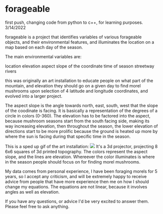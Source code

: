 # forageable

first push, changing code from python to c++, for learning purposes. 3/14/2022

forageable is a project that identifies variables of various forageable objects, and their environmental features,
and illuminates the location on a map based on each day of the season.

The main environmental variables are:

location
elevation
aspect slope of the coordinate
time of season
streetway
rivers

this was originally an art installation to educate people on what part of the mountain, and elevation they should
go on a given day to find morel mushrooms upon selection of 4 latitude and longitude coordinates, and evolved into 
a larger project.

The aspect slope is the angle towards north, east, south, west that the slope of the coodinate is facing. It is basically a representation
of the degrees of a circle in colors (0-360). The elevation has to be factored into the aspect, because mushroom seasons start
from the south facing side, making its way increasing elevation, then throughout the season, the lower elevation of directions start
to be more prolific because the ground is heated up more by where the sun is facing during that specific time in the season.



This is a sped up gif of the art installation:
![](https://imgur.com/a/FKf4dwS)
It's a 3d projector, projecting 8 6x6 squares of 3d printed topography. The colors
represent the aspect slope, and the lines are elevation. Whereever the color illuminates 
is where in the season people should focus on for finding morel mushrooms. 

My data comes from personal experience, I have been foraging morels for 5 years, so I accept any criticism, and will be extremely happy to receive advice from people that have more experience then me on how I should change my equations. The equations are not linear, because it involves angles as well as elevation.

If you have any questions, or advice I'd be very excited to answer them. Please feel free to ask anything.
